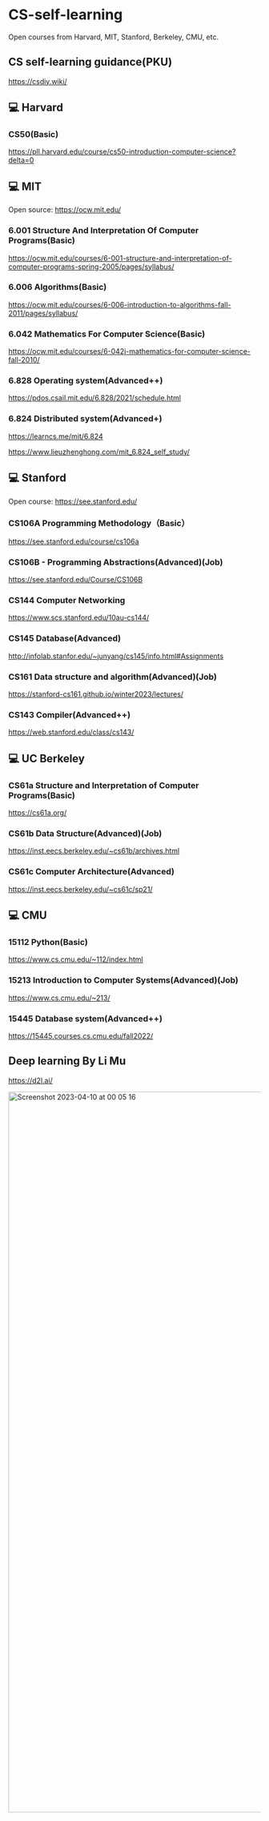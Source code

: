 # CS-self-learning
Open courses from Harvard, MIT, Stanford, Berkeley, CMU, etc.

## CS self-learning guidance(PKU)

https://csdiy.wiki/

## 💻 Harvard

### CS50(Basic)

https://pll.harvard.edu/course/cs50-introduction-computer-science?delta=0

## 💻 MIT

Open source: https://ocw.mit.edu/

### 6.001 Structure And Interpretation Of Computer Programs(Basic)

https://ocw.mit.edu/courses/6-001-structure-and-interpretation-of-computer-programs-spring-2005/pages/syllabus/

### 6.006 Algorithms(Basic)

https://ocw.mit.edu/courses/6-006-introduction-to-algorithms-fall-2011/pages/syllabus/

### 6.042 Mathematics For Computer Science(Basic)

https://ocw.mit.edu/courses/6-042j-mathematics-for-computer-science-fall-2010/

### 6.828 Operating system(Advanced++)

https://pdos.csail.mit.edu/6.828/2021/schedule.html

### 6.824 Distributed system(Advanced+)

https://learncs.me/mit/6.824

https://www.lieuzhenghong.com/mit_6.824_self_study/


## 💻 Stanford

Open course: https://see.stanford.edu/

### CS106A Programming Methodology（Basic）

https://see.stanford.edu/course/cs106a

### CS106B - Programming Abstractions(Advanced)(Job)

https://see.stanford.edu/Course/CS106B

### CS144 Computer Networking

https://www.scs.stanford.edu/10au-cs144/

### CS145 Database(Advanced)

http://infolab.stanfor.edu/~junyang/cs145/info.html#Assignments

### CS161 Data structure and algorithm(Advanced)(Job)

https://stanford-cs161.github.io/winter2023/lectures/

### CS143 Compiler(Advanced++)

https://web.stanford.edu/class/cs143/


## 💻 UC Berkeley

### CS61a Structure and Interpretation of Computer Programs(Basic)

https://cs61a.org/

### CS61b Data Structure(Advanced)(Job)

https://inst.eecs.berkeley.edu/~cs61b/archives.html

### CS61c Computer Architecture(Advanced)

https://inst.eecs.berkeley.edu/~cs61c/sp21/


## 💻 CMU 

### 15112 Python(Basic)

https://www.cs.cmu.edu/~112/index.html

### 15213 Introduction to Computer Systems(Advanced)(Job)

https://www.cs.cmu.edu/~213/

### 15445 Database system(Advanced++)

https://15445.courses.cs.cmu.edu/fall2022/


## Deep learning By Li Mu

https://d2l.ai/

<img width="1440" alt="Screenshot 2023-04-10 at 00 05 16" src="https://user-images.githubusercontent.com/98719524/230830048-cd901170-7d82-472c-b68f-8067a8ef834d.png">

